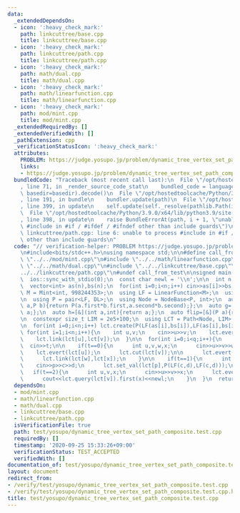 ```yaml
---
data:
  _extendedDependsOn:
  - icon: ':heavy_check_mark:'
    path: linkcuttree/base.cpp
    title: linkcuttree/base.cpp
  - icon: ':heavy_check_mark:'
    path: linkcuttree/path.cpp
    title: linkcuttree/path.cpp
  - icon: ':heavy_check_mark:'
    path: math/dual.cpp
    title: math/dual.cpp
  - icon: ':heavy_check_mark:'
    path: math/linearfunction.cpp
    title: math/linearfunction.cpp
  - icon: ':heavy_check_mark:'
    path: mod/mint.cpp
    title: mod/mint.cpp
  _extendedRequiredBy: []
  _extendedVerifiedWith: []
  _pathExtension: cpp
  _verificationStatusIcon: ':heavy_check_mark:'
  attributes:
    PROBLEM: https://judge.yosupo.jp/problem/dynamic_tree_vertex_set_path_composite
    links:
    - https://judge.yosupo.jp/problem/dynamic_tree_vertex_set_path_composite
  bundledCode: "Traceback (most recent call last):\n  File \"/opt/hostedtoolcache/Python/3.9.0/x64/lib/python3.9/site-packages/onlinejudge_verify/documentation/build.py\"\
    , line 71, in _render_source_code_stat\n    bundled_code = language.bundle(stat.path,\
    \ basedir=basedir).decode()\n  File \"/opt/hostedtoolcache/Python/3.9.0/x64/lib/python3.9/site-packages/onlinejudge_verify/languages/cplusplus.py\"\
    , line 191, in bundle\n    bundler.update(path)\n  File \"/opt/hostedtoolcache/Python/3.9.0/x64/lib/python3.9/site-packages/onlinejudge_verify/languages/cplusplus_bundle.py\"\
    , line 399, in update\n    self.update(self._resolve(pathlib.Path(included), included_from=path))\n\
    \  File \"/opt/hostedtoolcache/Python/3.9.0/x64/lib/python3.9/site-packages/onlinejudge_verify/languages/cplusplus_bundle.py\"\
    , line 398, in update\n    raise BundleErrorAt(path, i + 1, \"unable to process\
    \ #include in #if / #ifdef / #ifndef other than include guards\")\nonlinejudge_verify.languages.cplusplus_bundle.BundleErrorAt:\
    \ linkcuttree/path.cpp: line 6: unable to process #include in #if / #ifdef / #ifndef\
    \ other than include guards\n"
  code: "// verification-helper: PROBLEM https://judge.yosupo.jp/problem/dynamic_tree_vertex_set_path_composite\n\
    \n#include<bits/stdc++.h>\nusing namespace std;\n\n#define call_from_test\n#include\
    \ \"../../mod/mint.cpp\"\n#include \"../../math/linearfunction.cpp\"\n#include\
    \ \"../../math/dual.cpp\"\n#include \"../../linkcuttree/base.cpp\"\n#include \"\
    ../../linkcuttree/path.cpp\"\n#undef call_from_test\n\nsigned main(){\n  cin.tie(0);\n\
    \  ios::sync_with_stdio(0);\n  const char newl = '\\n';\n\n  int n,q;\n  cin>>n>>q;\n\
    \  vector<int> as(n),bs(n);\n  for(int i=0;i<n;i++) cin>>as[i]>>bs[i];\n\n  using\
    \ M = Mint<int, 998244353>;\n  using LF = LinearFunction<M>;\n  using DL = Dual<LF>;\n\
    \n  using P = pair<LF, DL>;\n  using Node = NodeBase<P, int>;\n  auto f=[&](P\
    \ a,P b){return P(a.first*b.first,a.second*b.second);};\n  auto g=[&](P a,int){return\
    \ a;};\n  auto h=[&](int a,int){return a;};\n  auto flip=[&](P a){return P(a.second.v,a.first);};\n\
    \n  constexpr size_t LIM = 2e5+100;\n  using LCT = Path<Node, LIM>;\n  LCT lct(f,g,h,flip,0);\n\
    \n  for(int i=0;i<n;i++) lct.create(P(LF(as[i],bs[i]),LF(as[i],bs[i])));\n\n \
    \ for(int i=1;i<n;i++){\n    int u,v;\n    cin>>u>>v;\n    lct.evert(lct[v]);\n\
    \    lct.link(lct[u],lct[v]);\n  }\n\n  for(int i=0;i<q;i++){\n    int t;\n  \
    \  cin>>t;\n\n    if(t==0){\n      int u,v,w,x;\n      cin>>u>>v>>w>>x;\n\n  \
    \    lct.evert(lct[u]);\n      lct.cut(lct[v]);\n\n      lct.evert(lct[x]);\n\
    \      lct.link(lct[w],lct[x]);\n    }\n\n    if(t==1){\n      int p,c,d;\n  \
    \    cin>>p>>c>>d;\n      lct.set_val(lct[p],P(LF(c,d),LF(c,d)));\n    }\n\n \
    \   if(t==2){\n      int u,v,x;\n      cin>>u>>v>>x;\n      lct.evert(lct[u]);\n\
    \      cout<<lct.query(lct[v]).first(x)<<newl;\n    }\n  }\n  return 0;\n}\n"
  dependsOn:
  - mod/mint.cpp
  - math/linearfunction.cpp
  - math/dual.cpp
  - linkcuttree/base.cpp
  - linkcuttree/path.cpp
  isVerificationFile: true
  path: test/yosupo/dynamic_tree_vertex_set_path_composite.test.cpp
  requiredBy: []
  timestamp: '2020-09-25 15:33:26+09:00'
  verificationStatus: TEST_ACCEPTED
  verifiedWith: []
documentation_of: test/yosupo/dynamic_tree_vertex_set_path_composite.test.cpp
layout: document
redirect_from:
- /verify/test/yosupo/dynamic_tree_vertex_set_path_composite.test.cpp
- /verify/test/yosupo/dynamic_tree_vertex_set_path_composite.test.cpp.html
title: test/yosupo/dynamic_tree_vertex_set_path_composite.test.cpp
---
```

